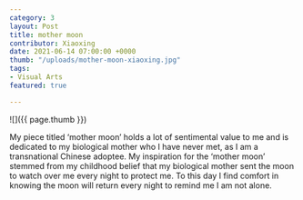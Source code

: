 ```yaml
---
category: 3
layout: Post
title: mother moon
contributor: Xiaoxing
date: 2021-06-14 07:00:00 +0000
thumb: "/uploads/mother-moon-xiaoxing.jpg"
tags: 
- Visual Arts
featured: true

---
```


![]({{ page.thumb }})

My piece titled ‘mother moon’ holds a lot of sentimental value to me and is dedicated to my biological mother who
I have never met, as I am a transnational Chinese adoptee. My inspiration for the ‘mother moon’ stemmed from my
childhood belief that my biological mother sent the moon to watch over me every night to protect me. To this day I
find comfort in knowing the moon will return every night to remind me I am not alone.